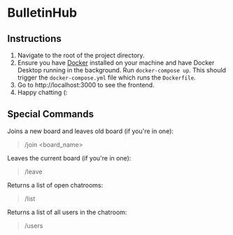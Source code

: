 # BulletinHub

## Instructions

1. Navigate to the root of the project directory.
1. Ensure you have [Docker](https://docs.docker.com/desktop/setup/install/windows-install/) installed on your machine and have Docker Desktop running in the background. Run `docker-compose up`. This should trigger the `docker-compose.yml` file which runs the `Dockerfile`.
1. Go to http://localhost:3000 to see the frontend.
1. Happy chatting (:

## Special Commands

Joins a new board and leaves old board (if you're in one):
> /join <board_name>

Leaves the current board (if you're in one):
> /leave

Returns a list of open chatrooms:
> /list

Returns a list of all users in the chatroom:
> /users
